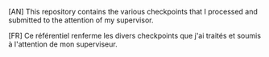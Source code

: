 [AN] This repository contains the various checkpoints that I processed and submitted to the attention of my supervisor.

[FR] Ce référentiel renferme les divers checkpoints que j'ai traités et soumis à l'attention de mon superviseur.
